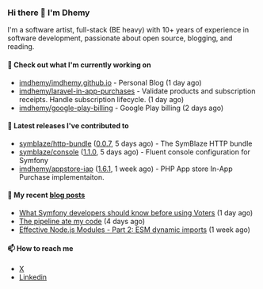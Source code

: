 ### Hi there 👋 I'm Dhemy

I'm a software artist, full-stack (BE heavy) with 10+ years of experience in software development,
passionate about open source, blogging, and reading.

#### 👷 Check out what I'm currently working on

- [imdhemy/imdhemy.github.io](https://github.com/imdhemy/imdhemy.github.io) - Personal Blog (1 day ago)
- [imdhemy/laravel-in-app-purchases](https://github.com/imdhemy/laravel-in-app-purchases) - Validate products and subscription receipts. Handle subscription lifecycle. (1 day ago)
- [imdhemy/google-play-billing](https://github.com/imdhemy/google-play-billing) - Google Play billing (2 days ago)

#### 🔭 Latest releases I've contributed to

- [symblaze/http-bundle](https://github.com/symblaze/http-bundle) ([0.0.7](https://github.com/symblaze/http-bundle/releases/tag/0.0.7), 5 days ago) - The SymBlaze HTTP bundle
- [symblaze/console](https://github.com/symblaze/console) ([1.1.0](https://github.com/symblaze/console/releases/tag/1.1.0), 5 days ago) - Fluent console configuration for Symfony
- [imdhemy/appstore-iap](https://github.com/imdhemy/appstore-iap) ([1.6.1](https://github.com/imdhemy/appstore-iap/releases/tag/1.6.1), 1 week ago) - PHP App store In-App Purchase implementaiton.

#### 📜 My recent [blog posts](https://imdhemy.com/)

- [What Symfony developers should know before using Voters](https://imdhemy.com/blog/php/what-symfony-developers-should-know-before-using-voters.html) (1 day ago)
- [The pipeline ate my code](https://imdhemy.com/blog/generic/the-pipeline-ate-my-code.html) (4 days ago)
- [Effective Node.js Modules - Part 2: ESM dynamic imports](https://imdhemy.com/blog/nodejs/esm-dynamic-imports.html) (1 week ago)

#### 📫 How to reach me

- [X](https://twitter.com/imdhemy)
- [Linkedin](https://linkedin.com/in/imdhemy)
